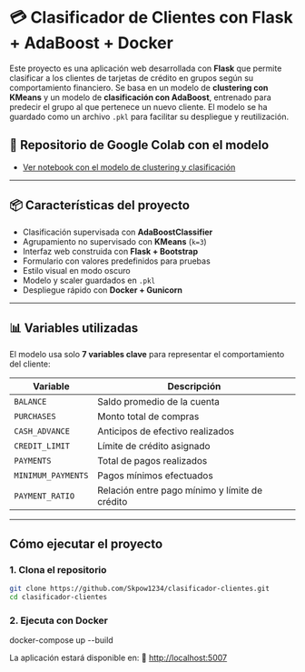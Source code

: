 # 💳 Clasificador de Clientes con Flask + AdaBoost + Docker

Este proyecto es una aplicación web desarrollada con **Flask** que permite clasificar a los clientes de tarjetas de crédito en grupos según su comportamiento financiero. Se basa en un modelo de **clustering con KMeans** y un modelo de **clasificación con AdaBoost**, entrenado para predecir el grupo al que pertenece un nuevo cliente. El modelo se ha guardado como un archivo `.pkl` para facilitar su despliegue y reutilización.

## 🔗 Repositorio de Google Colab con el modelo

- [Ver notebook con el modelo de clustering y clasificación](https://colab.research.google.com/drive/1C5QgTnw8_I86KJQoWqynF0Q33NWNjiyd?usp=sharing)

---

## 📦 Características del proyecto

- Clasificación supervisada con **AdaBoostClassifier**
- Agrupamiento no supervisado con **KMeans** (`k=3`)
- Interfaz web construida con **Flask + Bootstrap**
- Formulario con valores predefinidos para pruebas
- Estilo visual en modo oscuro
- Modelo y scaler guardados en `.pkl`
- Despliegue rápido con **Docker + Gunicorn**

---

## 📊 Variables utilizadas

El modelo usa solo **7 variables clave** para representar el comportamiento del cliente:

| Variable             | Descripción                                      |
|----------------------|--------------------------------------------------|
| `BALANCE`            | Saldo promedio de la cuenta                      |
| `PURCHASES`          | Monto total de compras                           |
| `CASH_ADVANCE`       | Anticipos de efectivo realizados                 |
| `CREDIT_LIMIT`       | Límite de crédito asignado                       |
| `PAYMENTS`           | Total de pagos realizados                        |
| `MINIMUM_PAYMENTS`   | Pagos mínimos efectuados                         |
| `PAYMENT_RATIO`      | Relación entre pago mínimo y límite de crédito   |

---

## Cómo ejecutar el proyecto

### 1. Clona el repositorio

```bash
git clone https://github.com/Skpow1234/clasificador-clientes.git
cd clasificador-clientes
```

### 2. Ejecuta con Docker

docker-compose up --build

La aplicación estará disponible en:
📍 <http://localhost:5007>
